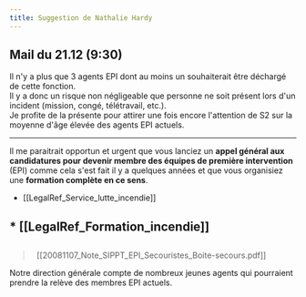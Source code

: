 ```yaml
---
title: Suggestion de Nathalie Hardy
---
```


## Mail du 21.12 (9:30)

Il n'y a plus que 3 agents EPI dont au moins un souhaiterait être déchargé de cette fonction.  
Il y a donc un risque non négligeable que personne ne soit présent lors d'un incident (mission, congé, télétravail, etc.).  
Je profite de la présente pour attirer une fois encore l'attention de S2 sur la moyenne d'âge élevée des agents EPI actuels.

--- 

Il me paraitrait opportun et urgent que vous lanciez un **appel général aux candidatures pour devenir membre des équipes de première intervention** (EPI) comme cela s'est fait il y a quelques années et que vous organisiez une **formation complète en ce sens**.

* [[LegalRef_Service_lutte_incendie]]
## * [[LegalRef_Formation_incendie]]
##
> &nbsp;
> [[20081107_Note_SIPPT_EPI_Secouristes_Boite-secours.pdf]]


Notre direction générale compte de nombreux jeunes agents qui pourraient prendre la relève des membres EPI actuels.
